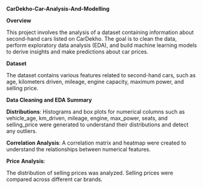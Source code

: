 **CarDekho-Car-Analysis-And-Modelling**

**Overview**

This project involves the analysis of a dataset containing information about second-hand cars listed on CarDekho. The goal is to clean the data, perform exploratory data analysis (EDA), and build machine learning models to derive insights and make predictions about car prices.

**Dataset**

The dataset contains various features related to second-hand cars, such as age, kilometers driven, mileage, engine capacity, maximum power, and selling price.

**Data Cleaning and EDA Summary**

**Distributions**: Histograms and box plots for numerical columns such as vehicle_age, km_driven, mileage, engine, max_power, seats, and selling_price were generated to understand their distributions and detect any outliers.

**Correlation Analysis**: A correlation matrix and heatmap were created to understand the relationships between numerical features.

**Price** **Analysis**:

The distribution of selling prices was analyzed.
Selling prices were compared across different car brands.
